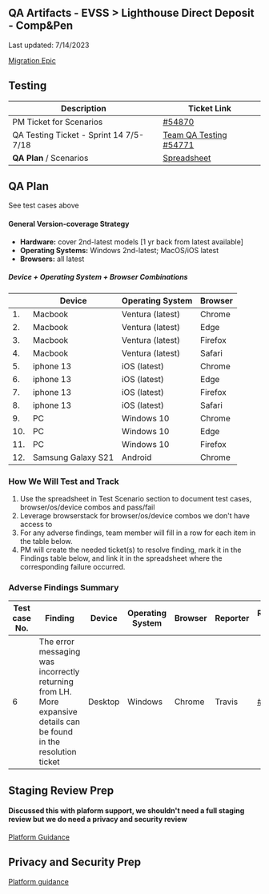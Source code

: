 
## QA Artifacts - EVSS > Lighthouse Direct Deposit - Comp&Pen 
Last updated: 7/14/2023

[Migration Epic](https://github.com/department-of-veterans-affairs/va.gov-team/issues/51900)

## Testing 

|Description|Ticket Link|
|---|---|
| PM Ticket for Scenarios | [#54870](https://github.com/department-of-veterans-affairs/va.gov-team/issues/54870) |
| QA Testing Ticket - Sprint 14 7/5-7/18 | [Team QA Testing #54771](https://github.com/department-of-veterans-affairs/va.gov-team/issues/54771) |
| **QA Plan** / Scenarios | [Spreadsheet](https://docs.google.com/spreadsheets/d/1xflLNJhUSVslzLbVQtMkYkzsBGAhIccnmYW0GL_Ihd0/edit#gid=0)|


## QA Plan 
See test cases above 

#### General Version-coverage Strategy
- **Hardware:** cover 2nd-latest models [1 yr back from latest available]
- **Operating Systems:** Windows 2nd-latest; MacOS/iOS latest
- **Browsers:** all latest
  
##### Device + Operating System + Browser Combinations

|   |      Device        |  Operating System  | Browser  |
|---|--------------------|--------------------|----------|
|1. |      Macbook       |  Ventura (latest)  | Chrome   |
|2. |      Macbook       |  Ventura (latest)  | Edge     |
|3. |      Macbook       |  Ventura (latest)  | Firefox  |
|4. |      Macbook       |  Ventura (latest)  | Safari   |
|5. |     iphone 13      |    iOS (latest)    | Chrome   |
|6. |     iphone 13      |    iOS (latest)    | Edge     |
|7. |     iphone 13      |    iOS (latest)    | Firefox  |
|8. |     iphone 13      |    iOS (latest)    | Safari   |
|9. |         PC         |     Windows 10     | Chrome   |
|10.|         PC         |     Windows 10     | Edge     |
|11.|         PC         |     Windows 10     | Firefox  |
|12.| Samsung Galaxy S21 |      Android       | Chrome   |

### How We Will Test and Track
1. Use the spreadsheet in Test Scenario section to document test cases, browser/os/device combos and pass/fail
2. Leverage browserstack for browser/os/device combos we don't have access to
3. For any adverse findings, team member will fill in a row for each item in the table below. 
4. PM will create the needed ticket(s) to resolve finding, mark it in the Findings table below, and link it in the spreadsheet where the corresponding failure occurred.


### Adverse Findings Summary
| Test case No. |    Finding       | Device  | Operating System | Browser | Reporter | Resolution Ticket(s)| Status |
|---------------|------------------|---------|-----------------|---------|---------|---------------------|--------|
| 6 | The error messaging was incorrectly returning from LH. More expansive details can be found in the resolution ticket | Desktop | Windows | Chrome | Travis | [#61252](https://github.com/department-of-veterans-affairs/va.gov-team/issues/61252) | Complete/Resolved | 


## Staging Review Prep 
#### Discussed this with plaform support, we shouldn't need a full staging review but we do need a privacy and security review 
[Platform Guidance](https://depo-platform-documentation.scrollhelp.site/collaboration-cycle/staging-review)

## Privacy and Security Prep 
[Platform guidance](https://depo-platform-documentation.scrollhelp.site/collaboration-cycle/privacy-security-infrastructure-readiness-review)

